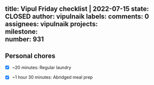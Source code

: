 title:	Vipul Friday checklist | 2022-07-15
state:	CLOSED
author:	vipulnaik
labels:	
comments:	0
assignees:	vipulnaik
projects:	
milestone:	
number:	931
--
## Personal chores

- [x] ~20 minutes: Regular laundry
- [x] ~1 hour 30 minutes: Abridged meal prep
 
